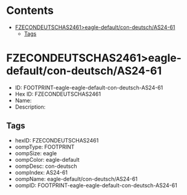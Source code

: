 



Contents
========

* [FZECONDEUTSCHAS2461>eagle-default/con-deutsch/AS24-61](#fzecondeutschas2461eagle-defaultcon-deutschas24-61)
	* [Tags](#tags)

# FZECONDEUTSCHAS2461>eagle-default/con-deutsch/AS24-61

- ID: FOOTPRINT-eagle-eagle-default-con-deutsch-AS24-61
- Hex ID: FZECONDEUTSCHAS2461
- Name: 
- Description: 

## Tags

- hexID: FZECONDEUTSCHAS2461
- oompType: FOOTPRINT
- oompSize: eagle
- oompColor: eagle-default
- oompDesc: con-deutsch
- oompIndex: AS24-61
- oompName: eagle-default/con-deutsch/AS24-61
- oompID: FOOTPRINT-eagle-eagle-default-con-deutsch-AS24-61
